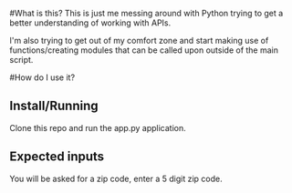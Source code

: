 #What is this?
This is just me messing around with Python trying to get a better understanding of working with APIs.

I'm also trying to get out of my comfort zone and start making use of functions/creating modules that can be called upon outside of the main script.

#How do I use it?

## Install/Running
Clone this repo and run the app.py application.

## Expected inputs
You will be asked for a zip code, enter a 5 digit zip code.
